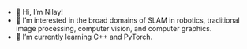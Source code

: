 - 👋 Hi, I’m Nilay!
- 👀 I’m interested in the broad domains of SLAM in robotics, traditional image processing, computer vision, and computer graphics.
- 🌱 I’m currently learning C++ and PyTorch.

<!---
nilzilla03/nilzilla03 is a ✨ special ✨ repository because its `README.md` (this file) appears on your GitHub profile.
You can click the Preview link to take a look at your changes.
--->
